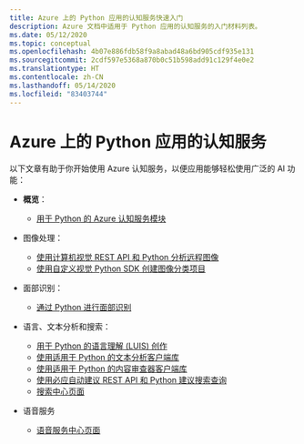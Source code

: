 ```yaml
---
title: Azure 上的 Python 应用的认知服务快速入门
description: Azure 文档中适用于 Python 应用的认知服务的入门材料列表。
ms.date: 05/12/2020
ms.topic: conceptual
ms.openlocfilehash: 4b07e886fdb58f9a8abad48a6bd905cdf935e131
ms.sourcegitcommit: 2cdf597e5368a870b0c51b598add91c129f4e0e2
ms.translationtype: HT
ms.contentlocale: zh-CN
ms.lasthandoff: 05/14/2020
ms.locfileid: "83403744"
---
```

# <a name="cognitive-services-for-python-apps-on-azure"></a>Azure 上的 Python 应用的认知服务

以下文章有助于你开始使用 Azure 认知服务，以便应用能够轻松使用广泛的 AI 功能：

- **概览**：
  - [用于 Python 的 Azure 认知服务模块](/python/api/overview/azure/cognitive-services?view=azure-python)

- 图像处理：  
  - [使用计算机视觉 REST API 和 Python 分析远程图像](/azure/cognitive-services/Computer-vision/Quickstarts/python-analyze)
  - [使用自定义视觉 Python SDK 创建图像分类项目](/azure/cognitive-services/custom-vision-service/python-tutorial)

- 面部识别：  
  - [通过 Python 进行面部识别](/azure/cognitive-services/face/quickstarts/python-sdk)

- 语言、文本分析和搜索：
  - [用于 Python 的语言理解 (LUIS) 创作](/azure/cognitive-services/luis/sdk-authoring)
  - [使用适用于 Python 的文本分析客户端库](/azure/cognitive-services/text-analytics/quickstarts/text-analytics-sdk)
  - [使用适用于 Python 的内容审查器客户端库](/azure/cognitive-services/content-moderator/python-sdk-quickstart)
  - [使用必应自动建议 REST API 和 Python 建议搜索查询](/azure/cognitive-services/bing-autosuggest/quickstarts/python)
  - [搜索中心页面](/azure/cognitive-services/bing-web-search/index)

- 语音服务
  - [语音服务中心页面](/azure/cognitive-services/speech-service/index)
